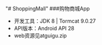 "# ShoppingMall" 
###购物商城App
- 开发工具：JDK 8 | Tormcat 9.0.27
- API版本：Android API 28
- web资源见atguigu.zip